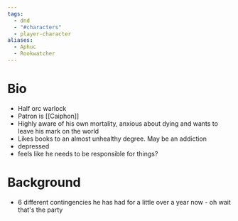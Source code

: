 ```yaml
---
tags:
  - dnd
  - "#characters"
  - player-character
aliases:
  - Aphuc
  - Rookwatcher
---
```

# Bio
- Half orc warlock
- Patron is [[Caiphon]]
- Highly aware of his own mortality, anxious about dying and wants to leave his mark on the world
- Likes books to an almost unhealthy degree. May be an addiction
- depressed
- feels like he needs to be responsible for things?
# Background
- 6 different contingencies he has had for a little over a year now - oh wait that's the party